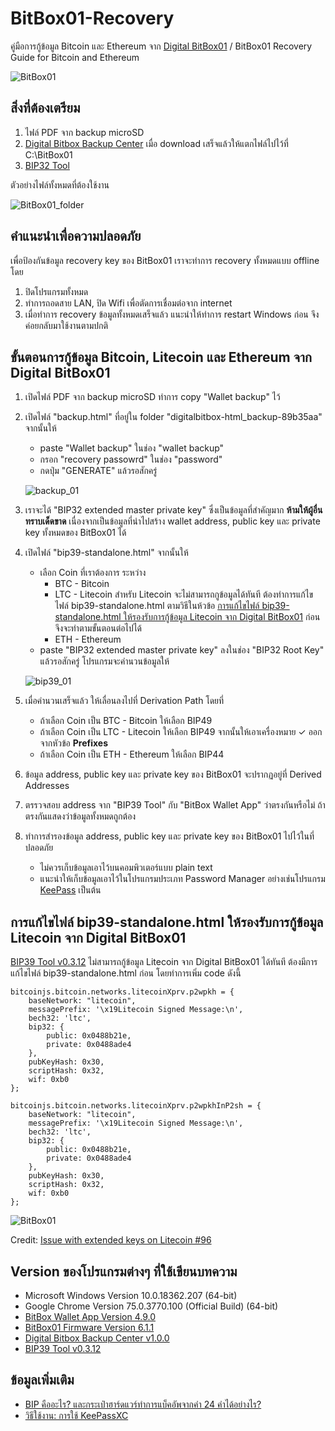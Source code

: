 # BitBox01-Recovery
คู่มือการกู้ข้อมูล Bitcoin และ Ethereum จาก [Digital BitBox01](https://shiftcrypto.ch/bitbox01/) / BitBox01 Recovery Guide for Bitcoin and Ethereum

![BitBox01](/Pictures/bb01_hero_320.png)

## สิ่งที่ต้องเตรียม
1. ไฟล์ PDF จาก backup microSD
2. [Digital Bitbox Backup Center](https://api.github.com/repos/digitalbitbox/html_backup/zipball/v1.0.0) เมื่อ download เสร็จแล้วให้แตกไฟล์ไปไว้ที่ C:\BitBox01
3. [BIP32 Tool](https://github.com/iancoleman/bip39/releases/latest/download/bip39-standalone.html)

ตัวอย่างไฟล์ทั้งหมดที่ต้องใช้งาน

![BitBox01_folder](/Pictures/BitBox01_folder.png)

## คำแนะนำเพื่อความปลอดภัย

เพื่อป้องกันข้อมูล recovery key ของ BitBox01 เราจะทำการ recovery ทั้งหมดแบบ offline โดย

1. ปิดโปรแกรมทั้งหมด
2. ทำการถอดสาย LAN, ปิด Wifi เพื่อตัดการเชื่อมต่อจาก internet
3. เมื่อทำการ recovery ข้อมูลทั้งหมดเสร็จแล้ว แนะนำให้ทำการ restart Windows ก่อน จึงค่อยกลับมาใช้งานตามปกติ

## ขั้นตอนการกู้ข้อมูล Bitcoin, Litecoin และ Ethereum จาก Digital BitBox01

1. เปิดไฟล์ PDF จาก backup microSD ทำการ copy "Wallet backup" ไว้
2. เปิดไฟล์ "backup.html" ที่อยู่ใน folder "digitalbitbox-html_backup-89b35aa" จากนั้นให้
    - paste "Wallet backup" ในช่อง "wallet backup"
    - กรอก "recovery passowrd" ในช่อง "password"
    - กดปุ่ม "GENERATE" แล้วรอสักครู่

    ![backup_01](/Pictures/backup_01.png)

3. เราจะได้ "BIP32 extended master private key" ซึ่งเป็นข้อมูลที่สำคัญมาก **ห้ามให้ผู้อื่นทราบเด็ดขาด** เนื่องจากเป็นข้อมูลที่นำไปสร้าง wallet address, public key และ private key ทั้งหมดของ BitBox01 ได้

4. เปิดไฟล์ "bip39-standalone.html" จากนั้นให้
    - เลือก Coin ที่เราต้องการ ระหว่าง
        - BTC - Bitcoin
        - LTC - Litecoin สำหรับ Litecoin จะไม่สามารถกูข้อมูลได้ทันที ต้องทำการแก้ไขไฟล์ bip39-standalone.html ตามวิธีในห้วข้อ [การแก้ไขไฟล์ bip39-standalone.html ให้รองรับการกู้ข้อมูล Litecoin จาก Digital BitBox01](#user-content-การแก้ไขไฟล์-bip39-standalone.html-ให้รองรับการกู้ข้อมูล-litecoin-จาก-digital-bitbox01) ก่อน จึงจะทำตามขั้นตอนต่อไปได้
        - ETH - Ethereum
    - paste "BIP32 extended master private key" ลงในช่อง "BIP32 Root Key" แล้วรอสักครู่ โปรแกรมจะคำนวนข้อมูลให้

    ![bip39_01](/Pictures/bip39_01.png)

5. เมื่อคำนวนเสร็จแล้ว ให้เลื่อนลงไปที่ Derivation Path โดยที่
    - ถ้าเลือก Coin เป็น BTC - Bitcoin ให้เลือก BIP49
    - ถ้าเลือก Coin เป็น LTC - Litecoin ให้เลือก BIP49 จากนั้นให้เอาเครื่องหมาย ✓ ออกจากหัวข้อ **Prefixes**
    - ถ้าเลือก Coin เป็น ETH - Ethereum ให้เลือก BIP44

6. ข้อมูล address, public key และ private key ของ BitBox01 จะปรากฏอยู่ที่ Derived Addresses
7. ตรรวจสอบ address จาก "BIP39 Tool" กับ "BitBox Wallet App" ว่าตรงกันหรือไม่ ถ้าตรงกันแสดงว่าข้อมูลทั้งหมดถูกต้อง
8. ทำการสำรองข้อมูล address, public key และ private key ของ BitBox01 ไปไว้ในที่ปลอดภัย
    - ไม่ควรเก็บข้อมูลเอาไว้บนคอมพิวเตอร์แบบ plain text
    - แนะนำให้เก็บข้อมูลเอาไว้ในโปรแกรมประเภท Password Manager อย่างเช่นโปรแกรม [KeePass](https://keepass.info/) เป็นต้น

## การแก้ไขไฟล์ bip39-standalone.html ให้รองรับการกู้ข้อมูล Litecoin จาก Digital BitBox01
[BIP39 Tool v0.3.12](https://github.com/iancoleman/bip39/tree/0.3.12) ไม่สามารถกู้ข้อมูล Litecoin จาก Digital BitBox01 ได้ทันที ต้องมีการแก้ไขไฟล์ bip39-standalone.html ก่อน โดยทำการเพิ่ม code ดังนี้

```
bitcoinjs.bitcoin.networks.litecoinXprv.p2wpkh = {
	baseNetwork: "litecoin",
	messagePrefix: '\x19Litecoin Signed Message:\n',
	bech32: 'ltc',
	bip32: {
		public: 0x0488b21e,
		private: 0x0488ade4
	},
	pubKeyHash: 0x30,
	scriptHash: 0x32,
	wif: 0xb0
};

bitcoinjs.bitcoin.networks.litecoinXprv.p2wpkhInP2sh = {
	baseNetwork: "litecoin",
	messagePrefix: '\x19Litecoin Signed Message:\n',
	bech32: 'ltc',
	bip32: {
		public: 0x0488b21e,
		private: 0x0488ade4
	},
	pubKeyHash: 0x30,
	scriptHash: 0x32,
	wif: 0xb0
};
```

![BitBox01](/Pictures/bip32_litecoin_modified.png)

Credit: [Issue with extended keys on Litecoin #96](https://github.com/iancoleman/bip39/issues/96)

## Version ของโปรแกรมต่างๆ ที่ใช้เขียนบทความ
- Microsoft Windows Version 10.0.18362.207 (64-bit)
- Google Chrome Version 75.0.3770.100 (Official Build) (64-bit)
- [BitBox Wallet App Version 4.9.0](https://shiftcrypto.ch/app/)
- [BitBox01 Firmware Version 6.1.1](https://shiftcrypto.ch/app/)
- [Digital Bitbox Backup Center v1.0.0](https://github.com/digitalbitbox/html_backup/tree/v1.0.0)
- [BIP39 Tool v0.3.12](https://github.com/iancoleman/bip39/tree/0.3.12)

## ข้อมูลเพิ่มเติม
- [BIP คืออะไร? และกระเป๋าฮาร์ดแวร์ทำการแบ็คอัพจากคำ 24 คำได้อย่างไร?](https://siambc.com/bip-คืออะไร/)
- [วิธีใช้งาน: การใช้ KeePassXC](https://ssd.eff.org/th/module/วิธีใช้งาน-การใช้-keepassxc)
